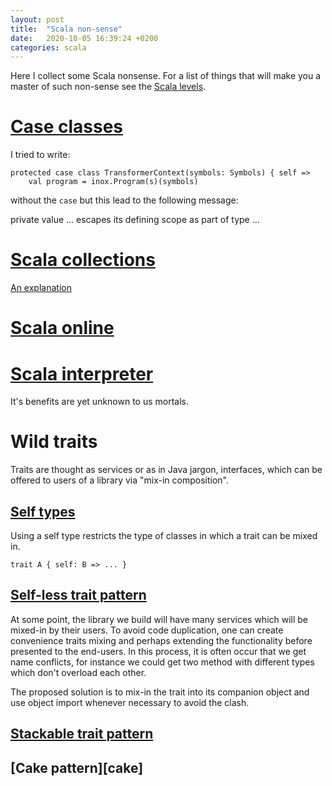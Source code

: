 ```yaml
---
layout: post
title:  "Scala non-sense"
date:   2020-10-05 16:39:24 +0200
categories: scala
---
```


Here I collect some Scala nonsense. For a list of things that will make you a master of such non-sense see the [Scala levels][levels].

# [Case classes][case-classes]

I tried to write:

```
protected case class TransformerContext(symbols: Symbols) { self =>
    val program = inox.Program(s)(symbols)
```

without the `case` but this lead to the following message:

private value ... escapes its defining scope as part of type ...

# [Scala collections][collections]

[An explanation][explanation]

# [Scala online][quick-tests]

# [Scala interpreter][interpreter]

It's benefits are yet unknown to us mortals. 

# Wild traits

Traits are thought as services or as in Java jargon, interfaces, which can be offered to users of a library via "mix-in composition".

## [Self types][self-types]

Using a self type restricts the type of classes in which a trait can be mixed in. 

```
trait A { self: B => ... }
```

## [Self-less trait pattern][selfless]

At some point, the library we build will have many services which will be mixed-in by their users. To avoid code duplication, one can
create convenience traits mixing and perhaps extending the functionality before presented to the end-users. In this process, it is often occur that we get name conflicts, for instance we could get two method with different types which don't overload each other. 

The proposed solution is to mix-in the trait into its companion object and use object import whenever necessary to avoid the clash. 

## [Stackable trait pattern][stackable]

## [Cake pattern][cake]



[self-types]: https://docs.scala-lang.org/tour/self-types.html
[case-classes]: https://docs.scala-lang.org/overviews/scala-book/case-classes.html
[collections]: https://www.scala-lang.org/api/2.12.3/scala/collection/index.html?search=Map
[quick-tests]: https://scastie.scala-lang.org
[explanation]: https://docs.scala-lang.org/overviews/collections-2.13/overview.html
[interpreter]: https://docs.scala-lang.org/overviews/repl/overview.html
[selfless]: https://www.artima.com/scalazine/articles/selfless_trait_pattern.html
[stackable]: https://www.artima.com/scalazine/articles/stackable_trait_pattern.html
[trait]: https://contributors.scala-lang.org/t/using-cake-and-stackable-traits-patterns-together/1560
[levels]: https://www.scala-lang.org/old/node/8610